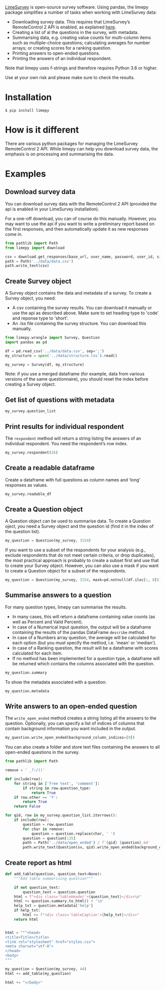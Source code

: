 [LimeSurvey][limesurvey] is open-source survey software. Using pandas, the limepy package simplifies a number of tasks when working with LimeSurvey data:

- Downloading survey data. This requires that LimeSurvey’s RemoteControl 2 API is enabled, as explained [here][LSRC2].
- Creating a list of al the questions in the survey, with metadata.
- Summarising data, e.g. creating value counts for multi-column items such as multiple-choice questions; calculating averages for number arrays; or creating scores for a ranking question.
- Printing answers to open-ended questions.
- Printing the answers of an individual respondent.

Note that limepy uses f-strings and therefore requires Python 3.6 or higher.

Use at your own risk and please make sure to check the results.

# Installation

`$ pip install limepy`

# How is it different

There are various python packages for managing the LimeSurvey RemoteControl 2 API. While limepy can help you download survey data, the emphasis is on processing and summarising the data.

# Examples

## Download survey data

You can download survey data with the RemoteControl 2 API (provided the api is enabled in your LimeSurvey installation).

For a one-off download, you can of course do this manually. However, you may want to use the api if you want to write a preliminary report based on the first responses, and then automatically update it as new responses come in.

```python
from pathlib import Path
from limepy import download

csv = download.get_responses(base_url, user_name, password, user_id, sid)
path = Path('../data/data.csv')
path.write_text(csv)
```

## Create Survey object

A Survey object contains the data and metadata of a survey. To create a Survey object, you need:

- A csv containing the survey results. You can download it manually or use the api as described above. Make sure to set heading type to 'code' and reponse type to 'short'.
- An .lss file containing the survey structure. You can download this manually.

```python
from limepy.wrangle import Survey, Question
import pandas as pd

df = pd.read_csv('../data/data.csv', sep=';')
my_structure = open('../data/structure.lss').read()

my_survey = Survey(df, my_structure)
```

Note: if you use a merged dataframe (for example, data from various versions of the same questionnaire), you should reset the index before creating a Survey object.

## Get list of questions with metadata

```python
my_survey.question_list
```

## Print results for individual respondent

The `respondent` method will return a string listing the answers of an individual respondent. You need the respondent’s row index.

```python
my_survey.respondent(26)
```

## Create a readable dataframe

Create a dataframe with full questions as column names and ‘long’ responses as values.

```python
my_survey.readable_df
```

## Create a Question object

A Question object can be used to summarise data. To create a Question oject, you need a Survey object and the question id (find it in the index of the question list).

```python
my_question = Question(my_survey, 3154)
```

If you want to use a subset of the respondents for your analysis (e.g., exclude respondents that do not meet certain criteria, or drop duplicates), the most practical approach is probably to create a subset first and use that to create your Survey object. However, you can also use a mask if you want to create a Question object for a subset of the respondents.

```python
my_question = Question(my_survey, 3154, mask=pd.notnull(df.iloc[:, 8]))
```

## Summarise answers to a question

For many question types, limepy can summarise the results.
- In many cases, this will return a dataframe containing value counts (as well as Percent and Valid Percent).
- In case of a Numerical input question, the output will be a dataframe containing the results of the pandas DataFrame `describe` method.
- In case of a Numbers array question, the average will be calculated for each option (but you must specify the method, i.e. 'mean' or 'median').
- In case of a Ranking question, the result will be a dataframe with scores calculated for each item.
- If no method has been implemented for a question type, a dataframe will be returned which contains the columns associated with the question.

```python
my_question.summary
```

To show the metadata associated with a question:

```python
my_question.metadata
```

## Write answers to an open-ended question

The `write_open_ended` method creates a string listing all the answers to the question. Optionally, you can specify a list of indices of columns that contain background information you want included in the output.

```python
my_question.write_open_ended(background_column_indices=[9])
```

You can also create a folder and store text files containing the answers to all open-ended questions in the survey.

```python
from pathlib import Path

remove = ' _?:/()'

def include(row):
    for string in ['free text', 'comment']:
        if string in row.question_type:
            return True
    if row.other == 'Y':
        return True
    return False

for qid, row in my_survey.question_list.iterrows():
    if include(row):
        question = row.question
        for char in remove:
            question = question.replace(char, ' ')
        question = question[:25]
        path = Path('../data/open_ended') / f'{qid} {question}.md'
        path.write_text(Question(sv, qid).write_open_ended(background_column_indices=[9]))
```

## Create report as html

```python
def add_table(question, question_text=None):
    """Add table summarising question"""

    if not question_text:
        question_text = question.question
    html = f"<div class='tableHeader'>{question_text}</div>\n"
    html += question.summary.to_html() + '\n'
    help_txt = question.metadata['help']
    if help_txt:
        html += f"<div class='tableCaption'>{help_txt}</div>"
    return html


html = """<head>
<title>Title</title>
<link rel="stylesheet" href="styles.css">
<meta charset="utf-8">
</head>
<body>
"""

my_question = Question(my_survey, 44)
html += add_table(my_question)

html += "</body>"
```

[limesurvey]:https://en.wikipedia.org/wiki/LimeSurvey
[LSRC2]:https://manual.limesurvey.org/RemoteControl_2_API
